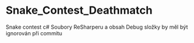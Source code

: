 # Snake_Contest_Deathmatch
Snake contest c#
Soubory ReSharperu a obsah Debug složky by měl být ignorován při commitu